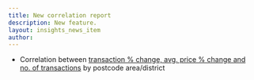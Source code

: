 ```yaml
---
title: New correlation report
description: New feature.
layout: insights_news_item
author:
---
```


* Correlation between <a href="http://a.plumplot.co.uk/?tab=provol">transaction % change, avg. price % change and no. of transactions</a>  by postcode area/district 
